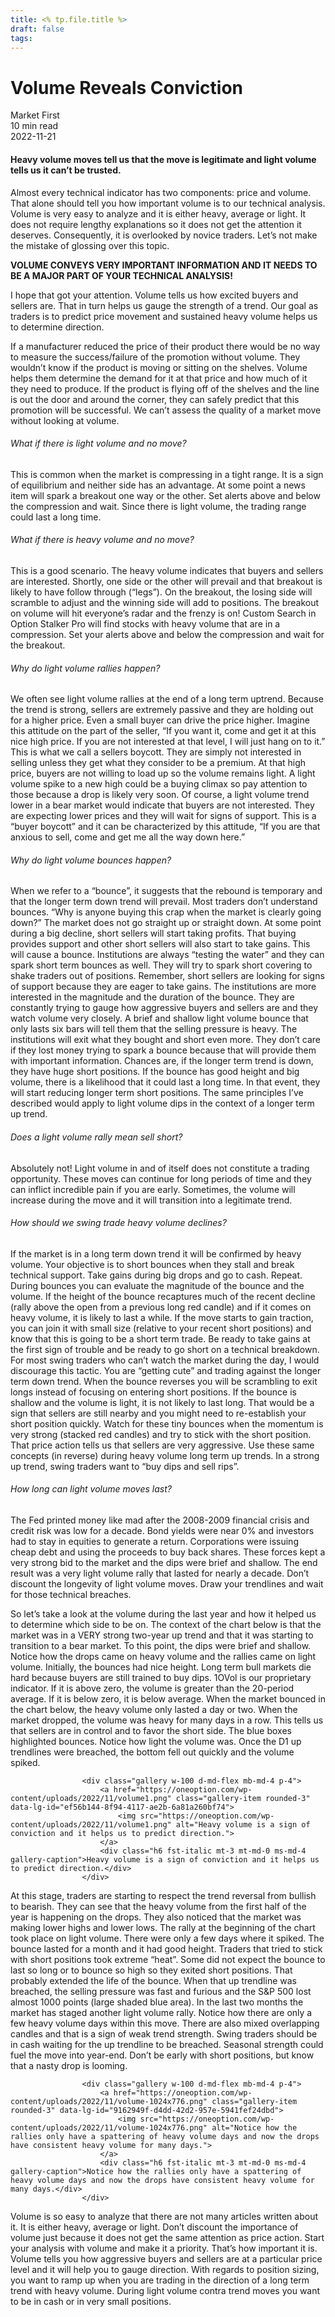 ```yaml
---
title: <% tp.file.title %>
draft: false
tags:
---
```



<div class="bg-secondary">
<h1 class="py-5 ms-3 ms-md-4 my-0">Volume Reveals Conviction</h1>
</div>
<div class="d-flex align-items-center flex-wrap text-muted ps-3 ps-md-4 py-3 border-top border-bottom">
<div class="border-end pe-3 me-3">
<span class="badge bg-faded-primary text-primary">
Market First </span>
</div>
<div class="fs-sm pe-3 border-end me-3">10 min read</div>
<div class="fs-sm">
2022-11-21 </div>
</div>
<section class="px-3 px-md-4 py-4">
<h4 class="wp-block-heading">Heavy volume moves tell us that the move is legitimate and light volume tells us it can’t be trusted.</h4>
<p>Almost every technical indicator has two components: price and volume. That alone should tell you how important volume is to our technical analysis. Volume is very easy to analyze and it is either heavy, average or light. It does not require lengthy explanations so it does not get the attention it deserves. Consequently, it is overlooked by novice traders. Let’s not make the mistake of glossing over this topic. </p>
<p><strong>VOLUME CONVEYS VERY IMPORTANT INFORMATION AND IT NEEDS TO BE A MAJOR PART OF YOUR TECHNICAL ANALYSIS!</strong></p>
<p>I hope that got your attention. Volume tells us how excited buyers and sellers are. That in turn helps us gauge the strength of a trend. Our goal as traders is to predict price movement and sustained heavy volume helps us to determine direction. </p>
<p>If a manufacturer reduced the price of their product there would be no way to measure the success/failure of the promotion without volume. They wouldn’t know if the product is moving or sitting on the shelves. Volume helps them determine the demand for it at that price and how much of it they need to produce. If the product is flying off of the shelves and the line is out the door and around the corner, they can safely predict that this promotion will be successful. We can’t assess the quality of a market move without looking at volume. </p>
<h6 class="wp-block-heading">What if there is light volume and no move?</h6>
<p>This is common when the market is compressing in a tight range. It is a sign of equilibrium and neither side has an advantage. At some point a news item will spark a breakout one way or the other. Set alerts above and below the compression and wait. Since there is light volume, the trading range could last a long time. </p>
<h6 class="wp-block-heading">What if there is heavy volume and no move?</h6>
<p>This is a good scenario. The heavy volume indicates that buyers and sellers are interested. Shortly, one side or the other will prevail and that breakout is likely to have follow through (“legs”). On the breakout, the losing side will scramble to adjust and the winning side will add to positions. The breakout on volume will hit everyone’s radar and the frenzy is on! Custom Search in Option Stalker Pro will find stocks with heavy volume that are in a compression. Set your alerts above and below the compression and wait for the breakout. </p>
<h6 class="wp-block-heading">Why do light volume rallies happen?</h6>
<p>We often see light volume rallies at the end of a long term uptrend. Because the trend is strong, sellers are extremely passive and they are holding out for a higher price. Even a small buyer can drive the price higher. Imagine this attitude on the part of the seller, “If you want it, come and get it at this nice high price. If you are not interested at that level, I will just hang on to it.” This is what we call a sellers boycott. They are simply not interested in selling unless they get what they consider to be a premium. At that high price, buyers are not willing to load up so the volume remains light. A light volume spike to a new high could be a buying climax so pay attention to those because a drop is likely very soon. Of course, a light volume trend lower in a bear market would indicate that buyers are not interested. They are expecting lower prices and they will wait for signs of support. This is a “buyer boycott” and it can be characterized by this attitude, “If you are that anxious to sell, come and get me all the way down here.”</p>
<h6 class="wp-block-heading">Why do light volume bounces happen?</h6>
<p>When we refer to a “bounce”, it suggests that the rebound is temporary and that the longer term down trend will prevail. Most traders don’t understand bounces. “Why is anyone buying this crap when the market is clearly going down?” The market does not go straight up or straight down. At some point during a big decline, short sellers will start taking profits. That buying provides support and other short sellers will also start to take gains. This will cause a bounce. Institutions are always “testing the water” and they can spark short term bounces as well. They will try to spark short covering to shake traders out of positions. Remember, short sellers are looking for signs of support because they are eager to take gains. The institutions are more interested in the magnitude and the duration of the bounce. They are constantly trying to gauge how aggressive buyers and sellers are and they watch volume very closely. A brief and shallow light volume bounce that only lasts six bars will tell them that the selling pressure is heavy. The institutions will exit what they bought and short even more. They don’t care if they lost money trying to spark a bounce because that will provide them with important information. Chances are, if the longer term trend is down, they have huge short positions. If the bounce has good height and big volume, there is a likelihood that it could last a long time. In that event, they will start reducing longer term short positions. The same principles I’ve described would apply to light volume dips in the context of a longer term up trend. </p>
<h6 class="wp-block-heading">Does a light volume rally mean sell short?</h6>
<p>Absolutely not! Light volume in and of itself does not constitute a trading opportunity. These moves can continue for long periods of time and they can inflict incredible pain if you are early. Sometimes, the volume will increase during the move and it will transition into a legitimate trend. </p>
<h6 class="wp-block-heading">How should we swing trade heavy volume declines?</h6>
<p>If the market is in a long term down trend it will be confirmed by heavy volume. Your objective is to short bounces when they stall and break technical support. Take gains during big drops and go to cash. Repeat. During bounces you can evaluate the magnitude of the bounce and the volume. If the height of the bounce recaptures much of the recent decline (rally above the open from a previous long red candle) and if it comes on heavy volume, it is likely to last a while. If the move starts to gain traction, you can join it with small size (relative to your recent short positions) and know that this is going to be a short term trade. Be ready to take gains at the first sign of trouble and be ready to go short on a technical breakdown. For most swing traders who can’t watch the market during the day, I would discourage this tactic. You are “getting cute” and trading against the longer term down trend. When the bounce reverses you will be scrambling to exit longs instead of focusing on entering short positions. If the bounce is shallow and the volume is light, it is not likely to last long. That would be a sign that sellers are still nearby and you might need to re-establish your short position quickly. Watch for these tiny bounces when the momentum is very strong (stacked red candles) and try to stick with the short position. That price action tells us that sellers are very aggressive. Use these same concepts (in reverse) during heavy volume long term up trends. In a strong up trend, swing traders want to “buy dips and sell rips”.</p>
<h6 class="wp-block-heading">How long can light volume moves last?</h6>
<p>The Fed printed money like mad after the 2008-2009 financial crisis and credit risk was low for a decade. Bond yields were near 0% and investors had to stay in equities to generate a return. Corporations were issuing cheap debt and using the proceeds to buy back shares. These forces kept a very strong bid to the market and the dips were brief and shallow. The end result was a very light volume rally that lasted for nearly a decade. Don’t discount the longevity of light volume moves. Draw your trendlines and wait for those technical breaches. </p>
<p>So let’s take a look at the volume during the last year and how it helped us to determine which side to be on. The context of the chart below is that the market was in a VERY strong two-year up trend and that it was starting to transition to a bear market. To this point, the dips were brief and shallow. Notice how the drops came on heavy volume and the rallies came on light volume. Initially, the bounces had nice height. Long term bull markets die hard because buyers are still trained to buy dips. 1OVol is our proprietary indicator. If it is above zero, the volume is greater than the 20-period average. If it is below zero, it is below average. When the market bounced in the chart below, the heavy volume only lasted a day or two. When the market dropped, the volume was heavy for many days in a row. This tells us that sellers are in control and to favor the short side. The blue boxes highlighted bounces. Notice how light the volume was. Once the D1 up trendlines were breached, the bottom fell out quickly and the volume spiked. </p>

                    <div class="gallery w-100 d-md-flex mb-md-4 p-4">
                        <a href="https://oneoption.com/wp-content/uploads/2022/11/volume1.png" class="gallery-item rounded-3" data-lg-id="ef56b144-8f94-4117-ae2b-6a81a260bf74">
                            <img src="https://oneoption.com/wp-content/uploads/2022/11/volume1.png" alt="Heavy volume is a sign of conviction and it helps us to predict direction.">
                        </a>
                        <div class="h6 fst-italic mt-3 mt-md-0 ms-md-4 gallery-caption">Heavy volume is a sign of conviction and it helps us to predict direction.</div>
                    </div>
                
<p>At this stage, traders are starting to respect the trend reversal from bullish to bearish. They can see that the heavy volume from the first half of the year is happening on the drops. They also noticed that the market was making lower highs and lower lows. The rally at the beginning of the chart took place on light volume. There were only a few days where it spiked. The bounce lasted for a month and it had good height. Traders that tried to stick with short positions took extreme “heat”. Some did not expect the bounce to last so long or to bounce so high so they exited short positions. That probably extended the life of the bounce. When that up trendline was breached, the selling pressure was fast and furious and the S&amp;P 500 lost almost 1000 points (large shaded blue area). In the last two months the market has staged another light volume rally. Notice how there are only a few heavy volume days within this move. There are also mixed overlapping candles and that is a sign of weak trend strength. Swing traders should be in cash waiting for the up trendline to be breached. Seasonal strength could fuel the move into year-end. Don’t be early with short positions, but know that a nasty drop is looming. </p>

                    <div class="gallery w-100 d-md-flex mb-md-4 p-4">
                        <a href="https://oneoption.com/wp-content/uploads/2022/11/volume-1024x776.png" class="gallery-item rounded-3" data-lg-id="9162949f-d4dd-42d2-957e-5941fef24dbd">
                            <img src="https://oneoption.com/wp-content/uploads/2022/11/volume-1024x776.png" alt="Notice how the rallies only have a spattering of heavy volume days and now the drops have consistent heavy volume for many days.">
                        </a>
                        <div class="h6 fst-italic mt-3 mt-md-0 ms-md-4 gallery-caption">Notice how the rallies only have a spattering of heavy volume days and now the drops have consistent heavy volume for many days.</div>
                    </div>
                
<p>Volume is so easy to analyze that there are not many articles written about it. It is either heavy, average or light. Don’t discount the importance of volume just because it does not get the same attention as price action. Start your analysis with volume and make it a priority. That’s how important it is. Volume tells you how aggressive buyers and sellers are at a particular price level and it will help you to gauge direction. With regards to position sizing, you want to ramp up when you are trading in the direction of a long term trend with heavy volume. During light volume contra trend moves you want to be in cash or in very small positions.</p>
<p> </p>
</section>
